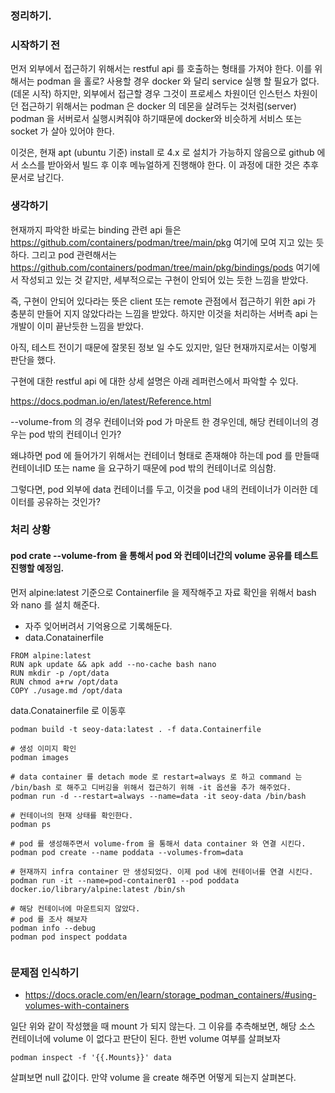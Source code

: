 ### 정리하기.

### 시작하기 전
먼저 외부에서 접근하기 위해서는 restful api 를 호출하는 형태를 가져야 한다. 이를 위해서는 podman 을 홀로? 사용할 경우 docker 와 달리 service 실행 할 필요가 없다.(데몬 시작)
하지만, 외부에서 접근할 경우 그것이 프로세스 차원이던 인스턴스 차원이던 접근하기 위해서는 podman 은 docker 의 데몬을 살려두는 것처럼(server) podman 을 서버로서 실행시켜줘야 하기때문에 docker와 비슷하게 서비스 또는 socket 가 살아 있어야 한다.

이것은, 현재 apt (ubuntu 기준) install 로 4.x 로 설치가 가능하지 않음으로 github 에서 소스를 받아와서 빌드 후 이후 메뉴얼하게 진행해야 한다. 이 과정에 대한 것은 추후 문서로 남긴다.

### 생각하기 
현재까지 파악한 바로는 binding 관련 api 들은 https://github.com/containers/podman/tree/main/pkg 여기에 모여 지고 있는 듯 하다.
그리고 pod 관련해서는 https://github.com/containers/podman/tree/main/pkg/bindings/pods 여기에서 작성되고 있는 것 같지만, 세부적으로는 구현이 안되어 있는 듯한 느낌을 받았다.

즉, 구현이 안되어 있다라는 뜻은 client 또는 remote 관점에서 접근하기 위한 api 가 충분히 만들어 지지 않았다라는 느낌을 받았다. 하지만 이것을 처리하는 서버측 api 는 개발이 이미 끝난듯한 느낌을 받았다.

아직, 테스트 전이기 때문에 잘못된 정보 일 수도 있지만, 일단 현재까지로서는 이렇게 판단을 했다.

구현에 대한 restful api 에 대한 상세 설명은 아래 레퍼런스에서 파악할 수 있다.

https://docs.podman.io/en/latest/Reference.html

--volume-from 의 경우 컨테이너와 pod 가 마운트 한 경우인데, 해당 컨테이너의 경우는 pod 밖의 컨테이너 인가? 

왜냐하면 pod 에 들어가기 위해서는 컨테이너 형태로 존재해야 하는데 pod 를 만들때 컨테이너ID 또는 name 을 요구하기 때문에 pod 밖의 컨테이너로 의심함.

그렇다면, pod 외부에 data 컨테이너를 두고, 이것을 pod 내의 컨테이너가 이러한 데이터를 공유하는 것인가?

### 처리 상황
#### pod crate --volume-from 을 통해서 pod 와 컨테이너간의 volume 공유를 테스트 진행할 예정임.

먼저 alpine:latest 기준으로 Containerfile 을 제작해주고 자료 확인을 위해서 bash 와 nano 를 설치 해준다.
- 자주 잊어버려서 기억용으로 기록해둔다.
- data.Conatainerfile
```
FROM alpine:latest
RUN apk update && apk add --no-cache bash nano
RUN mkdir -p /opt/data
RUN chmod a+rw /opt/data
COPY ./usage.md /opt/data

```
data.Conatainerfile 로 이동후
```
podman build -t seoy-data:latest . -f data.Containerfile

# 생성 이미지 확인
podman images

# data container 를 detach mode 로 restart=always 로 하고 command 는 /bin/bash 로 해주고 디버깅을 위해서 접근하기 위해 -it 옵션을 추가 해주었다.
podman run -d --restart=always --name=data -it seoy-data /bin/bash

# 컨테이너의 현재 상태를 확인한다.
podman ps

# pod 를 생성해주면서 volume-from 을 통해서 data container 와 연결 시킨다.
podman pod create --name poddata --volumes-from=data

# 현재까지 infra container 만 생성되었다. 이제 pod 내에 컨테이너를 연결 시킨다.
podman run -it --name=pod-container01 --pod poddata docker.io/library/alpine:latest /bin/sh

# 해당 컨테이너에 마운트되지 않았다. 
# pod 를 조사 해보자
podman info --debug
podman pod inspect poddata 


```

### 문제점 인식하기
- https://docs.oracle.com/en/learn/storage_podman_containers/#using-volumes-with-containers

일단 위와 같이 작성했을 때 mount 가 되지 않는다. 그 이유를 추측해보면, 해당 소스 컨테이너에 volume 이 없다고 판단이 된다. 
한번 volume 여부를 살펴보자

```
podman inspect -f '{{.Mounts}}' data

```

살펴보면 null 값이다. 만약 volume 을 create 해주면 어떻게 되는지 살펴본다.